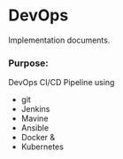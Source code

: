 # DevOps 

Implementation documents. 

### Purpose:
DevOps CI/CD Pipeline using
- git
- Jenkins
- Mavine
- Ansible
- Docker &
- Kubernetes

